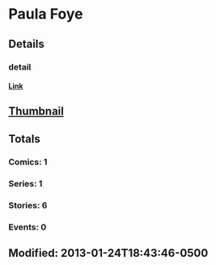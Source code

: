 # Paula  Foye 
## Details
### detail
#### [Link](http://marvel.com/comics/creators/3711/paula_foye?utm_campaign=apiRef&utm_source=225578a89fc76f3d20fbffda5d17a88d)
## [Thumbnail](http://i.annihil.us/u/prod/marvel/i/mg/b/40/image_not_available.jpg)
## Totals
### Comics: 1
### Series: 1
### Stories: 6
### Events: 0
## Modified: 2013-01-24T18:43:46-0500